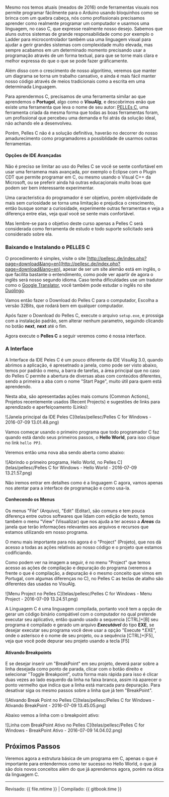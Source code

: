 Mesmo nos temos atuais (meados de 2016) onde ferramentas visuais nos permite programar fácilmente para o Arduino usando bloquinhos como se brinca com um quebra cabeça, nós como profissionais precisamos aprender como realmente programar um computador e usarmos uma linguagem, no caso C, que expresse realmente nosso desejo. Sabemos que aluns outros sistemas de grande responsabilidade como por exemplo o Ladder para microcontrolador também usa uma linguagem visual para ajudar a gerir grandes sistemas com complexidade muito elevada, mas sempre acabamos em um determinado momento precisando usar a programação através de um forma textual, para que se torne mais clara e melhor expressa do que o que se pode fazer gráficamente.

Além disso com o crescimento de nosso algoritimo, veremos que manter um diagrama se torna um trabalho cansativo, e ainda é mais fácil manter nosso código através de meios tradicionais como a escrita em uma determinada Linguagem.

Para aprendermos C, precisamos de uma ferramenta similar ao que aprendemos o **Portugol**, algo como o ***VisuAlg***, e descobrimos enão que existe uma ferramenta que leva o nome de seu autor: [PELLEs C](http://pellesc.de), uma ferramenta criada da mesma forma que todas as boas ferramentas foram, um profissional que percebeu uma demanda e foi atrás da solução ideal, não achando ele a desenvolveu.

Porém, Pelles C não é a solução definitiva, haverão no decorrer do nosso amadurecimento como programadores a possiblidade de usarmos outras ferramentas.

#### Opções de IDE Avançadas

Não é preciso se limitar ao uso do Pelles C se você se sente confortável em usar uma ferramena mais avançada, por exemplo o Eclipse com o Plugin CDT que permite programar em C, ou mesmo usando o Visual C++ da Microsoft, ou se preferir ainda há outras educaçionais muito boas que podem ser bem interessante experimentar.

Uma caracteristica do programador é ser objetivo, porém objetividade de mais sem curiosidade se torna uma limitação e prejudica o crescimento, então busque somar a curiosidade, experimente outras ferramentas e veja a diferença entre elas, veja qual você se sente mais confortável.

Mas lembre-se para o objetivo deste curso apenas a Pelles C será considerada como ferramenta de estudo e todo suporte solicitado será considerado sobre ela.

### Baixando e Instalando o PELLES C

O procedimento é simples, visite o site [http://pellesc.de/index.php?page=download&lang=en](http://pellesc.de/index.php?page=download&lang=en), apesar de ser um site alemão está em inglês, o que facilita bastante o entendimento, como pode ver apartir de agora o inglês será nosso segundo idioma. Caso tenha dificuldades use um tradutor como o [Google Translator](http://translator.google.com), você também pode estudar o inglês no site [Duolingo](http://duolingo.com).

Vamos então fazer o Download do Pelles C para o computador, Escolha a versão 32Bits, que rodará bem em qualquer computador.

Após fazer o Download do Pelles C, execute o arquivo `setup.exe`, e prossiga com a instalação padrão, sem alterar nenhum parametro, seguindo clicando no botão **next**, **next** até o fim.

Agora execute o **Pelles C** a seguir veremos como é nossa interface.

### A Interface

A Interface da IDE Peles C é um pouco diferente da IDE VisuAlg 3.0, quando abrimos a aplicação, é apresetnado a janela, como pode ser visto abaixo, temos por padrão o menu, a barra de tarefas, a área principal que no caso do Pelles C permite a abertura de diversas abas com conteúdos diferentes, sendo a primeira a aba com o nome "Start Page",  muito útil para quem está aprendendo.

Nesta aba, são apresentadas ações mais comuns (Common Actions), Projetos recentemente usados (Recent Projects) e sugestões de links para aprendizado e aperfeiçoamento (Links):

![Janela principal da IDE Peles C](telas/pellesc/Pelles C for Windows - 2016-07-09 13.01.48.png)

Vamos começar usando o primeiro programa que todo programador C faz quando está dando seus primeiros passos, o **Hello World**, para isso clique no link `hello PPJ`.

Veremos então uma nova aba sendo aberta como abaixo:

![Abrindo o primeiro programa, Hello World, no Pelles C](telas/pellesc/Pelles C for Windows - Hello World - 2016-07-09 13.21.57.png)

Não iremos entrar em detalhes como é a linguagem C agora, vamos apenas nos atentar para a interface de programação e como usa-la.

#### Conhecendo os Menus

Os menus "File" (Arquivo), "Edit" (Editar), são comuns e tem pouca diferença entre outros softwares que lidam com edição de texto, temos também o menu "View" (Visualizar) que nos ajuda a ter acesso a ***Áreas*** da janela que terão informações relevantes aos arquivos e recursos que estamos utilizando em nosso programa.

O menu mais importante para nós agora é o "Project" (Projeto), que nos dá acesso a todas as ações relativas ao nosso código e o projeto que estamos codificiando.

Como podem ver na imagem a seguir, é no menu "Project" que temos acesso as ações de compilação e depuração do programa (veremos a frente o que é compilação, a depuração é o mesmo conceito que vimos em Portugal, com algumas diferenças no C), no Pelles C as teclas de atalho são diferentes das usadas no VisuAlg.

![Menu Project no Pelles C](telas/pellesc/Pelles C for Windows - Menu Project -  2016-07-09 13.24.51.png)

A Linguagem C é uma linguagem compilada, portanto você tem a opção de gerar um código binário compátivel com o computador no qual pretende executar seu aplicativo, então quando usado a sequencia [CTRL]+[B] seu programa é compilado e gerado um arquivo ***Executável*** do tipo **EXE**, se desejar executar seu programa você deve usar a opção "Execute \*.EXE", onde o asterisco é o nome de seu projeto, ou a sequência [CTRL]+[F5], veja que você pode depurar seu projeto usando a tecla [F5]

#### Ativando Breakpoints

E se desejar inserir um "BreakPoint" em seu projeto, deverá parar sobre a linha desejada como ponto de parada, clicar com o botão direito e selecionar "Toggle Breakpoint", outra forma mais rápida para isso é clicar duas vezes ao lado esquerdo da linha na faixa branca, assim irá aparecer o ponto vermelho que indica que a linha está marcada para depuração. Para desativar siga os mesmo passos sobre a linha que já tem "BreakPoint".

![Ativando Break Point no Pelles C](telas/pellesc/Pelles C for Windows - Ativando BreakPoint -  2016-07-09 13.45.05.png)

Abaixo vemos a linha com o breakpoint ativo:

![Linha com BreakPoint Ativo no Pelles C](telas/pellesc/Pelles C for Windows - BreakPoint Ativo - 2016-07-09 14.04.02.png)

## Próximos Passos

Veremos agora a estrutura básica de um programa em C, apenas o que é importante para entendermos como ter sucesso no Hello World, o que já são dois novos conceitos além do que já aprendemos agora, porém na ótica da linguagem C.


---

Revisado: {{ file.mtime }} | Compilado: {{ gitbook.time }}
